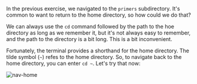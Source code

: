 In the previous exercise, we navigated to the `primers` subdirectory. It's common to want to return to the home directory, so how could we do that?

We can always use the `cd` command followed by the path to the hoe directory as long as we remember it, but it's not always easy to remember, and the path to the directory is a bit long. This is a bit inconvenient.

Fortunately, the terminal provides a shorthand for the home directory. The tilde symbol (`~`) refes to the home directory. So, to navigate back to the home directory, you can enter `cd ~`. Let's try that now:

![nav-home](https://i.imgur.com/TpfDd4g.gif)